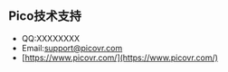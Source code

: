 ## Pico技术支持

- QQ:XXXXXXXX
- Email:support@picovr.com
- [https://www.picovr.com/](https://www.picovr.com/)
